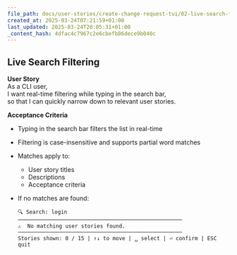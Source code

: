 ```yaml
---
file_path: docs/user-stories/create-change-request-tui/02-live-search-filtering.md
created_at: 2025-03-24T07:21:59+01:00
last_updated: 2025-03-24T20:05:31+01:00
_content_hash: 4dfac4c7967c2e6cbefb86dece9b040c
---
```


## Live Search Filtering

**User Story**  
As a CLI user,  
I want real-time filtering while typing in the search bar,  
so that I can quickly narrow down to relevant user stories.

**Acceptance Criteria**
- Typing in the search bar filters the list in real-time
- Filtering is case-insensitive and supports partial word matches
- Matches apply to:
  - User story titles
  - Descriptions
  - Acceptance criteria
- If no matches are found:

    ```
	🔍 Search: login  
	────────────────────────────────────────────────────
	⚠️  No matching user stories found.
	────────────────────────────────────────────────────
	Stories shown: 0 / 15 | ↑↓ to move | ␣ select | ⏎ confirm | ESC quit
    ```
